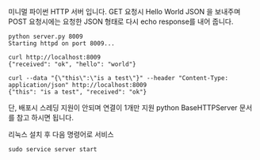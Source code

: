 미니멀 파이썬 HTTP 서버 입니다.
GET 요청시 Hello World JSON 을 보내주며
POST 요청시에는 요청한 JSON 형태로 다시 echo response를 내어 줍니다.

```
python server.py 8009
Starting httpd on port 8009...
```

```
curl http://localhost:8009
{"received": "ok", "hello": "world"}
```

```
curl --data "{\"this\":\"is a test\"}" --header "Content-Type: application/json" http://localhost:8009
{"this": "is a test", "received": "ok"}
```

단, 배포시 스레딩 지원이 안되며 연결이 1개만 지원 python BaseHTTPServer 문서를 참고 하시면 됩니다.
 
리눅스 설치 후 다음 명령어로 서비스 
```
sudo service server start
```
